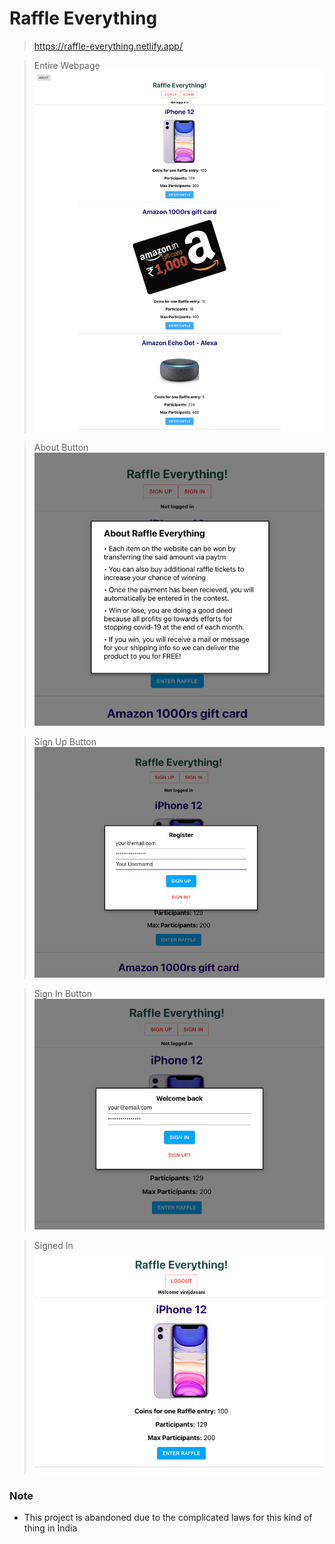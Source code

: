 # Raffle Everything
                
> https://raffle-everything.netlify.app/
                
> Entire Webpage                
![](https://github.com/virejdasani/RaffleEverything/blob/master/assets/RaffleEverything-WebsitePreview.png)
                
> About Button                
![](https://github.com/virejdasani/RaffleEverything/blob/master/assets/AboutPreview.png)
                
> Sign Up Button                
![](https://github.com/virejdasani/RaffleEverything/blob/master/assets/SignUp.png)
                
> Sign In Button                
![](https://github.com/virejdasani/RaffleEverything/blob/master/assets/SignIn.png)
                
> Signed In                
> ![](https://github.com/virejdasani/RaffleEverything/blob/master/assets/SignedIn.png)


### Note
- This project is abandoned due to the complicated laws for this kind of thing in India
